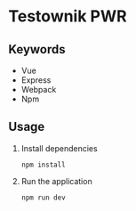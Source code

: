 Testownik PWR
=========================================

## Keywords

- Vue
- Express
- Webpack
- Npm

## Usage

1. Install dependencies

   `npm install`

2. Run the application

   `npm run dev`